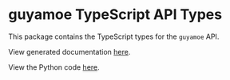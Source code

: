 # guyamoe TypeScript API Types

This package contains the TypeScript types for the ``guyamoe`` API.

View generated documentation [here](https://typedapis.github.io/guyamoe/index.html).

View the Python code [here](https://github.com/TypedAPIs/guyamoe/tree/main/python).
